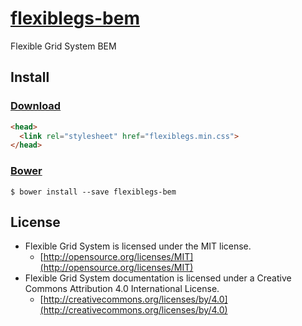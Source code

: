 # [flexiblegs-bem](http://flexible.gs)

Flexible Grid System BEM

## Install

### [Download](https://raw.githubusercontent.com/flexiblegs/flexiblegs-bem/master/flexiblegs.css)
```html
<head>
  <link rel="stylesheet" href="flexiblegs.min.css">
</head>
```

### [Bower](http://bower.io)
```
$ bower install --save flexiblegs-bem
```

## License
- Flexible Grid System is licensed under the MIT license.
  - [http://opensource.org/licenses/MIT](http://opensource.org/licenses/MIT)
- Flexible Grid System documentation is licensed under a Creative Commons Attribution 4.0 International License.
  - [http://creativecommons.org/licenses/by/4.0](http://creativecommons.org/licenses/by/4.0)
